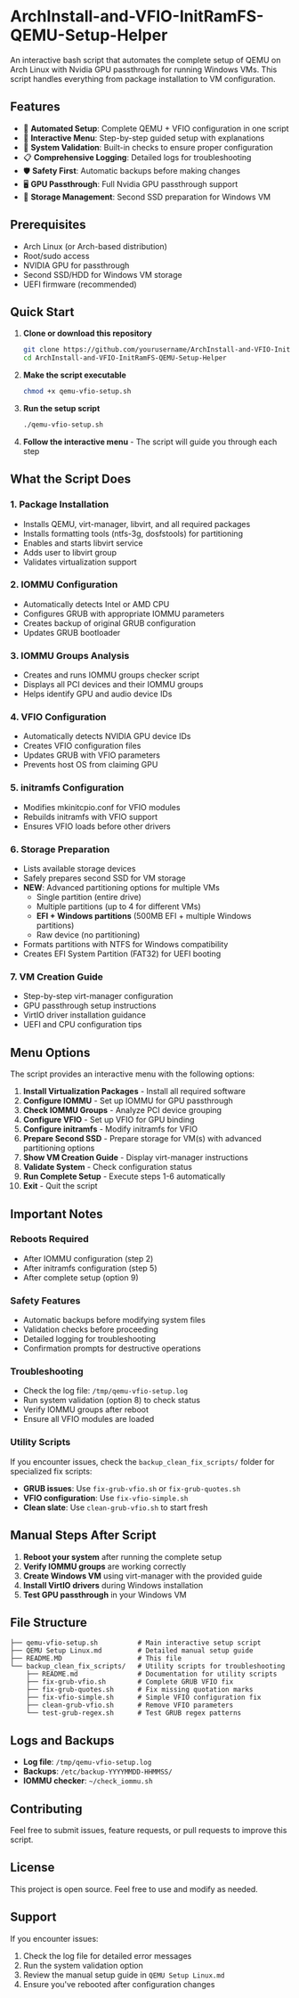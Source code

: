 # ArchInstall-and-VFIO-InitRamFS-QEMU-Setup-Helper

An interactive bash script that automates the complete setup of QEMU on Arch Linux with Nvidia GPU passthrough for running Windows VMs. This script handles everything from package installation to VM configuration.

## Features

- 🚀 **Automated Setup**: Complete QEMU + VFIO configuration in one script
- 🎯 **Interactive Menu**: Step-by-step guided setup with explanations
- 🔧 **System Validation**: Built-in checks to ensure proper configuration
- 📋 **Comprehensive Logging**: Detailed logs for troubleshooting
- 🛡️ **Safety First**: Automatic backups before making changes
- 🖥️ **GPU Passthrough**: Full Nvidia GPU passthrough support
- 💾 **Storage Management**: Second SSD preparation for Windows VM

## Prerequisites

- Arch Linux (or Arch-based distribution)
- Root/sudo access
- NVIDIA GPU for passthrough
- Second SSD/HDD for Windows VM storage
- UEFI firmware (recommended)

## Quick Start

1. **Clone or download this repository**
   ```bash
   git clone https://github.com/yourusername/ArchInstall-and-VFIO-InitRamFS-QEMU-Setup-Helper.git
   cd ArchInstall-and-VFIO-InitRamFS-QEMU-Setup-Helper
   ```

2. **Make the script executable**
   ```bash
   chmod +x qemu-vfio-setup.sh
   ```

3. **Run the setup script**
   ```bash
   ./qemu-vfio-setup.sh
   ```

4. **Follow the interactive menu** - The script will guide you through each step

## What the Script Does

### 1. Package Installation
- Installs QEMU, virt-manager, libvirt, and all required packages
- Installs formatting tools (ntfs-3g, dosfstools) for partitioning
- Enables and starts libvirt service
- Adds user to libvirt group
- Validates virtualization support

### 2. IOMMU Configuration
- Automatically detects Intel or AMD CPU
- Configures GRUB with appropriate IOMMU parameters
- Creates backup of original GRUB configuration
- Updates GRUB bootloader

### 3. IOMMU Groups Analysis
- Creates and runs IOMMU groups checker script
- Displays all PCI devices and their IOMMU groups
- Helps identify GPU and audio device IDs

### 4. VFIO Configuration
- Automatically detects NVIDIA GPU device IDs
- Creates VFIO configuration files
- Updates GRUB with VFIO parameters
- Prevents host OS from claiming GPU

### 5. initramfs Configuration
- Modifies mkinitcpio.conf for VFIO modules
- Rebuilds initramfs with VFIO support
- Ensures VFIO loads before other drivers

### 6. Storage Preparation
- Lists available storage devices
- Safely prepares second SSD for VM storage
- **NEW**: Advanced partitioning options for multiple VMs
  - Single partition (entire drive)
  - Multiple partitions (up to 4 for different VMs)
  - **EFI + Windows partitions** (500MB EFI + multiple Windows partitions)
  - Raw device (no partitioning)
- Formats partitions with NTFS for Windows compatibility
- Creates EFI System Partition (FAT32) for UEFI booting

### 7. VM Creation Guide
- Step-by-step virt-manager configuration
- GPU passthrough setup instructions
- VirtIO driver installation guidance
- UEFI and CPU configuration tips

## Menu Options

The script provides an interactive menu with the following options:

1. **Install Virtualization Packages** - Install all required software
2. **Configure IOMMU** - Set up IOMMU for GPU passthrough
3. **Check IOMMU Groups** - Analyze PCI device grouping
4. **Configure VFIO** - Set up VFIO for GPU binding
5. **Configure initramfs** - Modify initramfs for VFIO
6. **Prepare Second SSD** - Prepare storage for VM(s) with advanced partitioning options
7. **Show VM Creation Guide** - Display virt-manager instructions
8. **Validate System** - Check configuration status
9. **Run Complete Setup** - Execute steps 1-6 automatically
0. **Exit** - Quit the script

## Important Notes

### Reboots Required
- After IOMMU configuration (step 2)
- After initramfs configuration (step 5)
- After complete setup (option 9)

### Safety Features
- Automatic backups before modifying system files
- Validation checks before proceeding
- Detailed logging for troubleshooting
- Confirmation prompts for destructive operations

### Troubleshooting
- Check the log file: `/tmp/qemu-vfio-setup.log`
- Run system validation (option 8) to check status
- Verify IOMMU groups after reboot
- Ensure all VFIO modules are loaded

### Utility Scripts
If you encounter issues, check the `backup_clean_fix_scripts/` folder for specialized fix scripts:
- **GRUB issues**: Use `fix-grub-vfio.sh` or `fix-grub-quotes.sh`
- **VFIO configuration**: Use `fix-vfio-simple.sh`
- **Clean slate**: Use `clean-grub-vfio.sh` to start fresh

## Manual Steps After Script

1. **Reboot your system** after running the complete setup
2. **Verify IOMMU groups** are working correctly
3. **Create Windows VM** using virt-manager with the provided guide
4. **Install VirtIO drivers** during Windows installation
5. **Test GPU passthrough** in your Windows VM

## File Structure

```
├── qemu-vfio-setup.sh          # Main interactive setup script
├── QEMU Setup Linux.md         # Detailed manual setup guide
├── README.MD                   # This file
└── backup_clean_fix_scripts/   # Utility scripts for troubleshooting
    ├── README.md               # Documentation for utility scripts
    ├── fix-grub-vfio.sh        # Complete GRUB VFIO fix
    ├── fix-grub-quotes.sh      # Fix missing quotation marks
    ├── fix-vfio-simple.sh      # Simple VFIO configuration fix
    ├── clean-grub-vfio.sh      # Remove VFIO parameters
    └── test-grub-regex.sh      # Test GRUB regex patterns
```

## Logs and Backups

- **Log file**: `/tmp/qemu-vfio-setup.log`
- **Backups**: `/etc/backup-YYYYMMDD-HHMMSS/`
- **IOMMU checker**: `~/check_iommu.sh`

## Contributing

Feel free to submit issues, feature requests, or pull requests to improve this script.

## License

This project is open source. Feel free to use and modify as needed.

## Support

If you encounter issues:
1. Check the log file for detailed error messages
2. Run the system validation option
3. Review the manual setup guide in `QEMU Setup Linux.md`
4. Ensure you've rebooted after configuration changes 